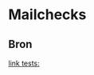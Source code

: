 # Mailchecks
## Bron
[link tests:](https://github.com/juerkkil/securityheaders/blob/master/securityheaders.py)
